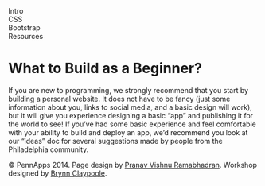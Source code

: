 <div class="hidden"><meta property="og:image" content="http://the-dining-philosophers.github.io/code-weekend/assets/img/logo.png"><link rel="shortcut icon" href="assets/images/favicon.png"><link rel="stylesheet" href="http://netdna.bootstrapcdn.com/font-awesome/4.0.3/css/font-awesome.css"><link rel="stylesheet" href='http://fonts.googleapis.com/css?family=Open+Sans:300italic,400italic,600italic,700italic,400,300,600,700' type='text/css'><link rel="stylesheet" href="assets/css/typography.css"><link rel="stylesheet" href="assets/css/markdown.css"></div><div class="nav-items"><div class="nav-item" id="setup-menu">Intro</div><div class="nav-item" id="node-menu">CSS</div><div class="nav-item" id="apis-menu">Bootstrap</div><div class="nav-item" id="dbs-menu">Resources</div></div>

What to Build as a Beginner?<a id="setup-section"></a>
==================================

If you are new to programming, we strongly recommend that you start by building a personal website. It does not have to be fancy (just some information about you, links to social media, and a basic design will work), but it will give you experience designing a basic “app” and publishing it for the world to see! If you’ve had some basic experience and feel comfortable with your ability to build and deploy an app, we’d recommend you look at our “ideas” doc for several suggestions made by people from the Philadelphia community.

<div class="footer"><p>&copy; PennApps 2014. Page design by <a href="http://pvrnav.com">Pranav Vishnu Ramabhadran</a>. Workshop designed by <a href="http://github.com/bclay/">Brynn Claypoole</a>.</div>

<script src="http://code.jquery.com/jquery-1.11.0.min.js"></script>
<script src="assets/js/nav.js"></script>
<script src="assets/js/FlowType.js"></script>
<script type="text/javascript">

</script>
